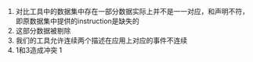 1. 对比工具中的数据集中存在一部分数据实际上并不是一一对应，和声明不符，即原数据集中提供的instruction是缺失的
2. 这部分数据被剔除
3. 我们的工具允许连续两个描述在应用上对应的事件不连续
4. 1和3造成冲突
1
